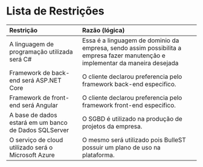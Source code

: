 # Lista de Restrições

Restrição | Razão (lógica)
:---------|:-------
A linguagem de programação utilizada será C# | Essa é a linguagem de dominio da empresa, sendo assim possibilita a empresa fazer manutenção e implementar da maneira desejada
Framework de back-end será ASP.NET Core | O cliente declarou preferencia pelo framework back-end especifico.
Framework de front-end será Angular | O cliente declarou preferencia pelo framework front-end especifico.
A base de dados estará em um banco de Dados SQLServer | O SGBD é utilizado na produção de projetos da empresa.
O serviço de cloud utilizado será o Microsoft Azure | O mesmo será utilizado pois BulleST possuir um plano de uso na plataforma.
